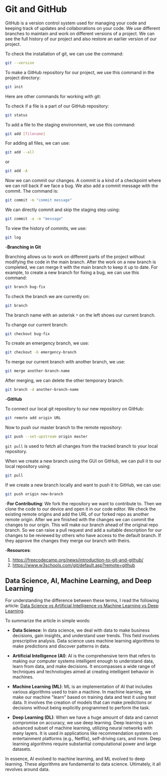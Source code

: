 # Git and GitHub

GitHub is a version control system used for managing your code and keeping track of updates and collaborations on your code. We use different branches to maintain and work on different versions of a project. We can see the full history of our project and also restore an earlier version of our project.

To check the installation of git, we can use the command:
```sh
git --version
```

To make a GitHub repository for our project, we use this command in the project directory:
```sh
git init
```

Here are other commands for working with git:

To check if a file is a part of our GitHub repository:
```sh
git status
```

To add a file to the staging environment, we use this command:
```sh
git add [filename]
```

For adding all files, we can use:
```sh
git add --all
```
or
```sh
git add -A
```

Now we can commit our changes. A commit is a kind of a checkpoint where we can roll back if we face a bug. We also add a commit message with the commit. The command is:
```sh
git commit -m "commit message"
```

We can directly commit and skip the staging step using:
```sh
git commit -a -m "message"
```

To view the history of commits, we use:
```sh
git log
```

-**Branching in Git**

Branching allows us to work on different parts of the project without modifying the code in the main branch. After the work on a new branch is completed, we can merge it with the main branch to keep it up to date. For example, to create a new branch for fixing a bug, we can use this command:
```sh
git branch bug-fix
```

To check the branch we are currently on:
```sh
git branch
```
The branch name with an asterisk `*` on the left shows our current branch.

To change our current branch:
```sh
git checkout bug-fix
```

To create an emergency branch, we use:
```sh
git checkout -b emergency-branch
```

To merge our current branch with another branch, we use:
```sh
git merge another-branch-name
```

After merging, we can delete the other temporary branch:
```sh
git branch -d another-branch-name
```
-**GitHub**

To connect our local git repository to our new repository on GitHub:
```sh
git remote add origin URL
```

Now to push our master branch to the remote repository:
```sh
git push --set-upstream origin master
```

`git pull` is used to fetch all changes from the tracked branch to your local repository.

When we create a new branch using the GUI on GitHub, we can pull it to our local repository using:
```sh
git pull
```

If we create a new branch locally and want to push it to GitHub, we can use:
```sh
git push origin new-branch
```
-**For Contributing**: 
We fork the repository we want to contribute to. Then we clone the code to our device and open it in our code editor. We check the existing remote origins and add the URL of our forked repo as another remote origin. After we are finished with the changes we can commit the changes to our origin. This will make our branch ahead of the original repo branch. So we can raise a pull request and add a suitable description for our changes to be reviewed by others who have access to the default branch. If they approve the changes they merge our branch with theirs. 

-**Resources**: 
1. https://freecodecamp.org/news/introduction-to-git-and-github/
2. https://www.w3schools.com/git/default.asp?remote=github

## Data Science, AI, Machine Learning, and Deep Learning

For understanding the difference between these terms, I read the following article: [Data Science vs Artificial Intelligence vs Machine Learning vs Deep Learning](https://towardsdatascience.com/data-science-vs-artificial-intelligence-vs-machine-learning-vs-deep-learning-9fadd8bda583).

To summarize the article in simple words:

- **Data Science**: In data science, we deal with data to make business decisions, gain insights, and understand user trends. This field involves prescriptive analysis. Data science uses machine learning algorithms to make predictions and discover patterns in data.

- **Artificial Intelligence (AI)**: AI is the comprehensive term that refers to making our computer systems intelligent enough to understand data, learn from data, and make decisions. It encompasses a wide range of techniques and technologies aimed at creating intelligent behavior in machines.

- **Machine Learning (ML)**: ML is an implementation of AI that includes various algorithms used to train a machine. In machine learning, we make our machine "learn" based on training data and test it using test data. It involves the creation of models that can make predictions or decisions without being explicitly programmed to perform the task.

- **Deep Learning (DL)**: When we have a huge amount of data and cannot compromise on accuracy, we use deep learning. Deep learning is an advanced subset of machine learning, utilizing neural networks with many layers. It is used in applications like recommendation systems on entertainment platforms (e.g., Netflix), self-driving cars, and more. Deep learning algorithms require substantial computational power and large datasets.

In essence, AI evolved to machine learning, and ML evolved to deep learning. These algorithms are fundamental to data science. Ultimately, it all revolves around data.
